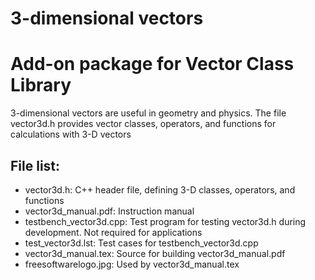 # 3-dimensional vectors

# Add-on package for Vector Class Library

3-dimensional vectors are useful in geometry and physics.
The file vector3d.h provides vector classes, operators, and functions for 
calculations with 3-D vectors

## File list:
* vector3d.h: C++ header file, defining 3-D classes, operators, and functions
* vector3d_manual.pdf: Instruction manual
* testbench_vector3d.cpp: Test program for testing vector3d.h during development. Not required for applications
* test_vector3d.lst: Test cases for testbench_vector3d.cpp
* vector3d_manual.tex: Source for building vector3d_manual.pdf
* freesoftwarelogo.jpg: Used by vector3d_manual.tex

